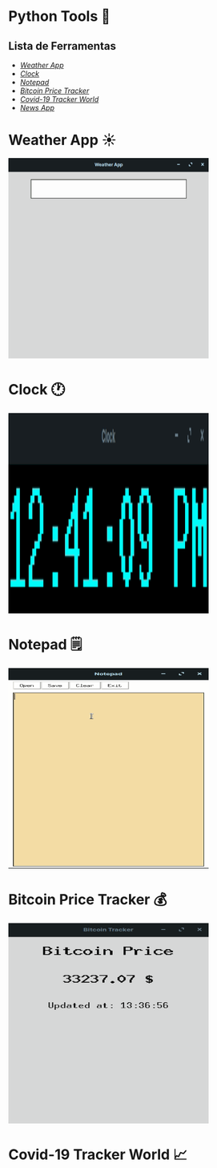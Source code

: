 # Python Tools :wrench:



## **Lista de Ferramentas**

* _[Weather App](https://github.com/linharesrocha/PythonTools#weather-app-sunny)_
* _[Clock](https://github.com/linharesrocha/PythonTools#clock-clock1)_
* _[Notepad](https://github.com/linharesrocha/PythonTools#notepad-spiral_notepad)_
* _[Bitcoin Price Tracker](https://github.com/linharesrocha/PythonTools#bitcoin-price-tracker-moneybag)_
* _[Covid-19 Tracker World]()_
* _[News App]()_

# Weather App :sunny:

![](https://github.com/linharesrocha/PythonTools/blob/master/Weather%20App/weather.gif)



# Clock :clock1:

![](https://github.com/linharesrocha/PythonTools/blob/master/Clock/clock2.gif)



# Notepad :spiral_notepad:

![](https://github.com/linharesrocha/PythonTools/blob/master/Notepad/notepad2.gif)



# Bitcoin Price Tracker :moneybag:

![](https://github.com/linharesrocha/PythonTools/blob/master/BitcoinPriceTracker/bitcointracker2.gif)



# Covid-19 Tracker World :chart_with_upwards_trend:

